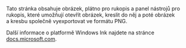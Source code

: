 ﻿Tato stránka obsahuje obrázek, plátno pro rukopis a panel nástrojů pro rukopis, které umožňují otevřít obrázek, kreslit do něj a poté obrázek a kresbu společně vyexportovat ve formátu PNG.
 
Další informace o platformě Windows Ink najdete na stránce [docs.microsoft.com](https://docs.microsoft.com//windows/uwp/design/input/pen-and-stylus-interactions).